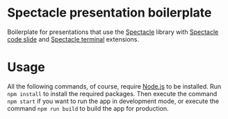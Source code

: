 # Spectacle presentation boilerplate

Boilerplate for presentations that use the [Spectacle](https://github.com/FormidableLabs/spectacle) library  with [Spectacle code slide](https://github.com/jamiebuilds/spectacle-code-slide) and [Spectacle terminal](https://github.com/elijahmanor/spectacle-terminal) extensions.

# Usage

All the following commands, of course, require [Node.js](https://nodejs.org/) to be installed. Run `npm install` to install the required packages. Then execute the command `npm start` if you want to run the app in development mode, or execute the command `npm run build` to build the app for production.
